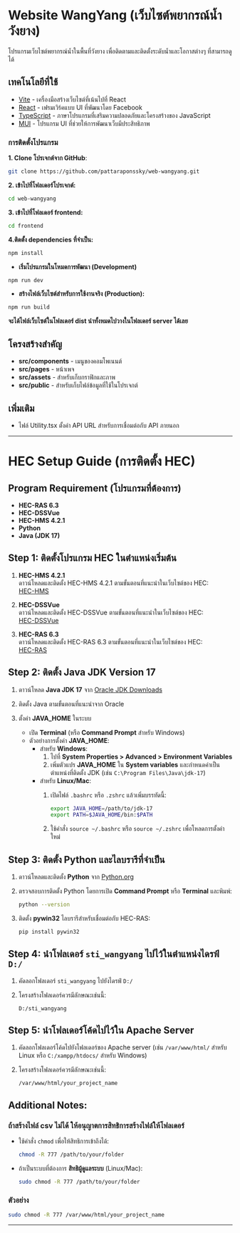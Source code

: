 # Website WangYang (เว็บไซต์พยากรณ์น้ำวังยาง)

โปรแกรมเว็บไซต์พยากรณ์น้ำในพื้นที่วังยาง เพื่อติดตามและติดตั้งระดับน้ำและโอกาสต่างๆ ที่สามารถดูได้

## เทคโนโลยีที่ใช้

- [Vite](https://vitejs.dev/) - เครื่องมือสร้างเว็บไซต์ที่เน้นไปที่ React
- [React](https://react.dev/) - เฟรมเวิร์คแบบ UI ที่พัฒนาโดย Facebook
- [TypeScript](https://www.typescriptlang.org/) - ภาษาโปรแกรมที่เสริมความปลอดภัยและโครงสร้างของ JavaScript
- [MUI](https://mui.com/) - โปรแกรม UI ที่ช่วยให้การพัฒนาเว็บมีประสิทธิภาพ


### การติดตั้งโปรแกรม

**1. Clone โปรเจกต์จาก GitHub**:

```sh
git clone https://github.com/pattaraponssky/web-wangyang.git
```

**2. เข้าไปที่โฟลเดอร์โปรเจกต์:**

```sh
cd web-wangyang
```

**3. เข้าไปที่โฟลเดอร์ frontend:**

```sh
cd frontend
```

**4.ติดตั้ง dependencies ที่จำเป็น:**

```sh
npm install
```

- **เริ่มโปรแกรมในโหมดการพัฒนา (Development)**

```sh
npm run dev
```

- **สร้างไฟล์เว็บไซต์สำหรับการใช้งานจริง (Production):**

```sh
npm run build
```

**จะได้ไฟล์เว็บไซต์ในโฟลเดอร์ dist นำทั้งหมดไปวางในโฟลเดอร์ server ได้เลย**

## โครงสร้างสำคัญ

- **src/components** - เมนูของคอมโพเนนต์
- **src/pages** - หน้าเพจ
- **src/assets** - สำหรับเก็บกราฟิกและภาพ
- **src/public** - สำหรับเก็บไฟล์ข้อมูลที่ใช้ในโปรเจกต์

## เพิ่มเติม

- ไฟล์ Utility.tsx ตั้งค่า API URL สำหรับการเชื่อมต่อกับ API ภายนอก

---

# HEC Setup Guide (การติดตั้ง HEC)

## Program Requirement (โปรแกรมที่ต้องการ)

- **HEC-RAS 6.3**
- **HEC-DSSVue**
- **HEC-HMS 4.2.1**
- **Python**
- **Java (JDK 17)**

## Step 1: ติดตั้งโปรแกรม HEC ในตำแหน่งเริ่มต้น

1. **HEC-HMS 4.2.1**  
   ดาวน์โหลดและติดตั้ง HEC-HMS 4.2.1 ตามขั้นตอนที่แนะนำในเว็บไซต์ของ HEC:  
   [HEC-HMS](https://www.hec.usace.army.mil/software/hec-hms/)

2. **HEC-DSSVue**  
   ดาวน์โหลดและติดตั้ง HEC-DSSVue ตามขั้นตอนที่แนะนำในเว็บไซต์ของ HEC:  
   [HEC-DSSVue](https://www.hec.usace.army.mil/software/dssvue/)

3. **HEC-RAS 6.3**  
   ดาวน์โหลดและติดตั้ง HEC-RAS 6.3 ตามขั้นตอนที่แนะนำในเว็บไซต์ของ HEC:  
   [HEC-RAS](https://www.hec.usace.army.mil/software/hec-ras/)

## Step 2: ติดตั้ง Java JDK Version 17

1. ดาวน์โหลด **Java JDK 17** จาก [Oracle JDK Downloads](https://www.oracle.com/java/technologies/javase-jdk17-downloads.html)

2. ติดตั้ง Java ตามขั้นตอนที่แนะนำจาก Oracle

3. ตั้งค่า **JAVA_HOME** ในระบบ
   - เปิด **Terminal** (หรือ **Command Prompt** สำหรับ Windows)
   - ตัวอย่างการตั้งค่า **JAVA_HOME**:
     - สำหรับ **Windows**:
       1. ไปที่ **System Properties > Advanced > Environment Variables**
       2. เพิ่มตัวแปร **JAVA_HOME** ใน **System variables** และกำหนดค่าเป็นตำแหน่งที่ติดตั้ง JDK (เช่น `C:\Program Files\Java\jdk-17`)
     - สำหรับ **Linux/Mac**:
       1. เปิดไฟล์ `.bashrc` หรือ `.zshrc` แล้วเพิ่มบรรทัดนี้:

          ```bash
          export JAVA_HOME=/path/to/jdk-17
          export PATH=$JAVA_HOME/bin:$PATH
          ```

       2. ใช้คำสั่ง `source ~/.bashrc` หรือ `source ~/.zshrc` เพื่อโหลดการตั้งค่าใหม่

## Step 3: ติดตั้ง Python และไลบรารีที่จำเป็น

1. ดาวน์โหลดและติดตั้ง **Python** จาก [Python.org](https://www.python.org/downloads/)

2. ตรวจสอบการติดตั้ง Python โดยการเปิด **Command Prompt** หรือ **Terminal** และพิมพ์:

   ```bash
   python --version
   ```

3. ติดตั้ง **pywin32** ไลบรารีสำหรับเชื่อมต่อกับ HEC-RAS:

   ```bash
   pip install pywin32
   ```

## Step 4: นำโฟลเดอร์ `sti_wangyang` ไปไว้ในตำแหน่งไดรฟ์ `D:/`

1. คัดลอกโฟลเดอร์ `sti_wangyang` ไปยังไดรฟ์ `D:/`
2. โครงสร้างโฟลเดอร์ควรมีลักษณะเช่นนี้:

   ```
   D:/sti_wangyang
   ```

## Step 5: นำโฟลเดอร์โค้ดไปไว้ใน Apache Server

1. คัดลอกโฟลเดอร์โค้ดไปยังโฟลเดอร์ของ Apache server (เช่น `/var/www/html/` สำหรับ Linux หรือ `C:/xampp/htdocs/` สำหรับ Windows)

2. โครงสร้างโฟลเดอร์ควรมีลักษณะเช่นนี้:

   ```
   /var/www/html/your_project_name
   ```

## Additional Notes: 

### ถ้าสร้างไฟล์ csv ไม่ได้ ให้อนุญาตการสิทธิการสร้างไฟล์ให้โฟลเดอร์

- ใช้คำสั่ง `chmod` เพื่อให้สิทธิการเข้าถึงได้:

  ```bash
  chmod -R 777 /path/to/your/folder
  ```

- ถ้าเป็นระบบที่ต้องการ **สิทธิผู้ดูแลระบบ** (Linux/Mac):

  ```bash
  sudo chmod -R 777 /path/to/your/folder
  ```

### ตัวอย่าง

```bash
sudo chmod -R 777 /var/www/html/your_project_name
```
---